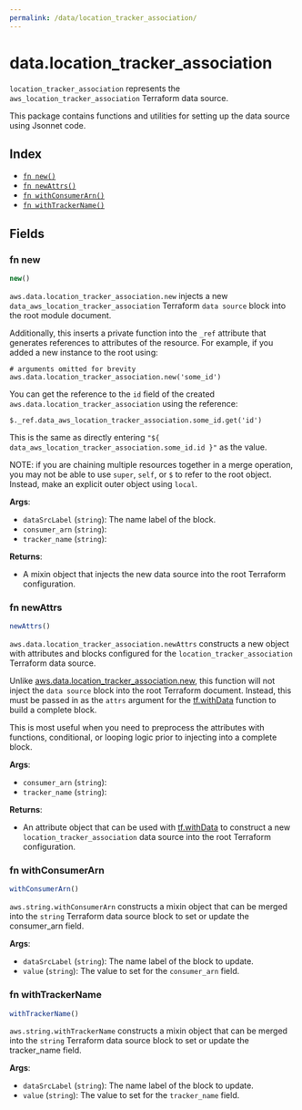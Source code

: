 ```yaml
---
permalink: /data/location_tracker_association/
---
```


# data.location_tracker_association

`location_tracker_association` represents the `aws_location_tracker_association` Terraform data source.



This package contains functions and utilities for setting up the data source using Jsonnet code.


## Index

* [`fn new()`](#fn-new)
* [`fn newAttrs()`](#fn-newattrs)
* [`fn withConsumerArn()`](#fn-withconsumerarn)
* [`fn withTrackerName()`](#fn-withtrackername)

## Fields

### fn new

```ts
new()
```


`aws.data.location_tracker_association.new` injects a new `data_aws_location_tracker_association` Terraform `data source`
block into the root module document.

Additionally, this inserts a private function into the `_ref` attribute that generates references to attributes of the
resource. For example, if you added a new instance to the root using:

    # arguments omitted for brevity
    aws.data.location_tracker_association.new('some_id')

You can get the reference to the `id` field of the created `aws.data.location_tracker_association` using the reference:

    $._ref.data_aws_location_tracker_association.some_id.get('id')

This is the same as directly entering `"${ data_aws_location_tracker_association.some_id.id }"` as the value.

NOTE: if you are chaining multiple resources together in a merge operation, you may not be able to use `super`, `self`,
or `$` to refer to the root object. Instead, make an explicit outer object using `local`.

**Args**:
  - `dataSrcLabel` (`string`): The name label of the block.
  - `consumer_arn` (`string`): 
  - `tracker_name` (`string`): 

**Returns**:
- A mixin object that injects the new data source into the root Terraform configuration.


### fn newAttrs

```ts
newAttrs()
```


`aws.data.location_tracker_association.newAttrs` constructs a new object with attributes and blocks configured for the `location_tracker_association`
Terraform data source.

Unlike [aws.data.location_tracker_association.new](#fn-locationtrackerassociationnew), this function will not inject the `data source`
block into the root Terraform document. Instead, this must be passed in as the `attrs` argument for the
[tf.withData](https://github.com/tf-libsonnet/core/tree/main/docs#fn-withdata) function to build a complete block.

This is most useful when you need to preprocess the attributes with functions, conditional, or looping logic prior to
injecting into a complete block.

**Args**:
  - `consumer_arn` (`string`): 
  - `tracker_name` (`string`): 

**Returns**:
  - An attribute object that can be used with [tf.withData](https://github.com/tf-libsonnet/core/tree/main/docs#fn-withdata) to construct a new `location_tracker_association` data source into the root Terraform configuration.


### fn withConsumerArn

```ts
withConsumerArn()
```

`aws.string.withConsumerArn` constructs a mixin object that can be merged into the `string`
Terraform data source block to set or update the consumer_arn field.



**Args**:
  - `dataSrcLabel` (`string`): The name label of the block to update.
  - `value` (`string`): The value to set for the `consumer_arn` field.


### fn withTrackerName

```ts
withTrackerName()
```

`aws.string.withTrackerName` constructs a mixin object that can be merged into the `string`
Terraform data source block to set or update the tracker_name field.



**Args**:
  - `dataSrcLabel` (`string`): The name label of the block to update.
  - `value` (`string`): The value to set for the `tracker_name` field.
